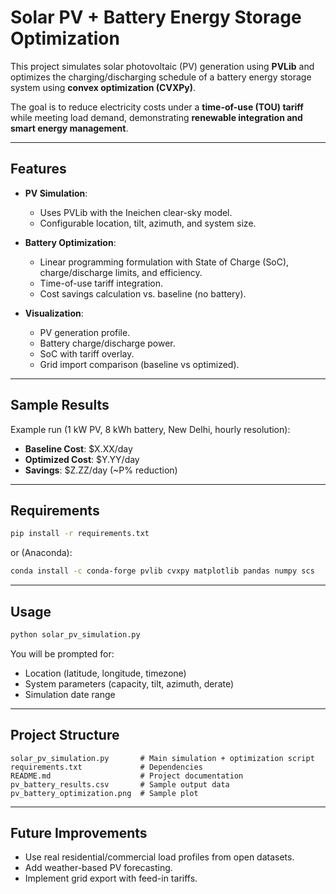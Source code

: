 # Solar PV + Battery Energy Storage Optimization

This project simulates solar photovoltaic (PV) generation using **PVLib** and optimizes the charging/discharging schedule of a battery energy storage system using **convex optimization (CVXPy)**.

The goal is to reduce electricity costs under a **time-of-use (TOU) tariff** while meeting load demand, demonstrating **renewable integration and smart energy management**.

---

## Features
- **PV Simulation**:
  - Uses PVLib with the Ineichen clear-sky model.
  - Configurable location, tilt, azimuth, and system size.

- **Battery Optimization**:
  - Linear programming formulation with State of Charge (SoC), charge/discharge limits, and efficiency.
  - Time-of-use tariff integration.
  - Cost savings calculation vs. baseline (no battery).

- **Visualization**:
  - PV generation profile.
  - Battery charge/discharge power.
  - SoC with tariff overlay.
  - Grid import comparison (baseline vs optimized).

---

## Sample Results
Example run (1 kW PV, 8 kWh battery, New Delhi, hourly resolution):

- **Baseline Cost**: $X.XX/day
- **Optimized Cost**: $Y.YY/day
- **Savings**: $Z.ZZ/day (~P% reduction)


---

## Requirements
```bash
pip install -r requirements.txt
```
or (Anaconda):
```bash
conda install -c conda-forge pvlib cvxpy matplotlib pandas numpy scs
```

---

## Usage
```bash
python solar_pv_simulation.py
```
You will be prompted for:
- Location (latitude, longitude, timezone)
- System parameters (capacity, tilt, azimuth, derate)
- Simulation date range

---

## Project Structure
```
solar_pv_simulation.py       # Main simulation + optimization script
requirements.txt             # Dependencies
README.md                    # Project documentation
pv_battery_results.csv       # Sample output data
pv_battery_optimization.png  # Sample plot
```

---

## Future Improvements
- Use real residential/commercial load profiles from open datasets.
- Add weather-based PV forecasting.
- Implement grid export with feed-in tariffs.

